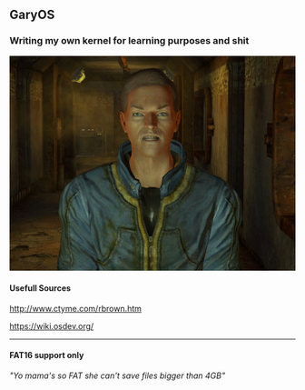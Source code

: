 ## GaryOS

### Writing my own kernel for learning purposes and shit

![gary](im_gary.png)


#### Usefull Sources

http://www.ctyme.com/rbrown.htm

https://wiki.osdev.org/


________________

#### FAT16 support only

_"Yo mama's so FAT she can't save files bigger than 4GB"_